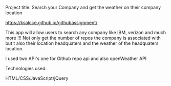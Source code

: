 Project title: Search your Company and get the weather on their company location 

https://ksalcce.github.io/githubassignment/

This app will allow users to search any company like IBM, verizon and much more !!! Not only get the number of repos the company is associated with but t also their location headquaters and the weather of the headquaters location. 

I used two API's one for Github repo api and also openWeather API

Technologies used:

HTML/CSS/JavaScript/jQuery
